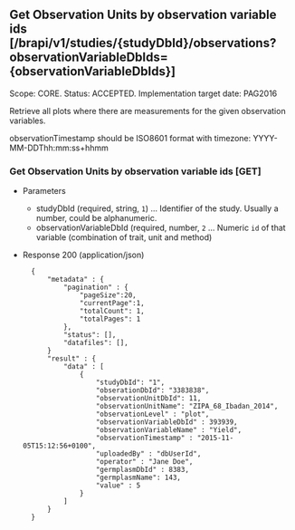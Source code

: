 ## Get Observation Units by observation variable ids [/brapi/v1/studies/{studyDbId}/observations?observationVariableDbIds={observationVariableDbIds}]
Scope: CORE.
Status: ACCEPTED.
Implementation target date: PAG2016

Retrieve all plots where there are measurements for the given observation variables.

observationTimestamp should be ISO8601 format with timezone: YYYY-MM-DDThh:mm:ss+hhmm

### Get Observation Units by observation variable ids [GET]

+ Parameters
    + studyDbId (required, string, `1`) ... Identifier of the study. Usually a number, could be alphanumeric.
    + observationVariableDbId (required, number, `2` ... Numeric `id` of that variable (combination of trait, unit and method)

+ Response 200 (application/json)
    
        {
            "metadata" : {
                "pagination" : { 
                    "pageSize":20, 
                    "currentPage":1, 
                    "totalCount": 1, 
                    "totalPages": 1 
                },
                "status": [],
                "datafiles": [],
            }
            "result" : {
                "data" : [ 
                    {
                        "studyDbId": "1",
                        "obserationDbId": "3383838",
                        "observationUnitDbId": 11,
                        "observationUnitName": "ZIPA_68_Ibadan_2014",
                        "observationLevel" : "plot",
                        "observationVariableDbId" : 393939,
                        "observationVariableName" : "Yield", 
                        "observationTimestamp" : "2015-11-05T15:12:56+0100",
                        "uploadedBy" : "dbUserId",
                        "operator" : "Jane Doe",
                        "germplasmDbId" : 8383,
                        "germplasmName": 143,
                        "value" : 5
                    }
                ]
            }
        }
